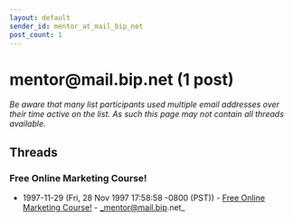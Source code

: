 ```yaml
---
layout: default
sender_id: mentor_at_mail_bip_net
post_count: 1
---
```


# mentor<span>@</span>mail.bip.net (1 post)

_Be aware that many list participants used multiple email addresses over their time active on the list. As such this page may not contain all threads available._

## Threads

### Free Online Marketing Course!
+ 1997-11-29 (Fri, 28 Nov 1997 17:58:58 -0800 (PST)) - [Free Online Marketing Course!](/archive/1997/11/97ae5d5a7ee3432447d3dcf45824662d318d8e764a367fbcf7a4c5c724e91a25) - _mentor@mail.bip.net_

